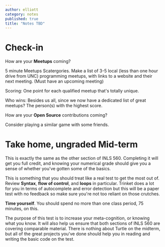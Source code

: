 ```yaml
---
author: elliott
category: notes
published: true
title: "Notes TBD"
---
```




# Check-in

How are your **Meetups** coming?

5 minute Meetups Scatergories.  Make a list of 3-5 local (less than one hour drive from UNC) programming meetups, with links 
to a website and their next meeting. (Must have an upcoming meeting)

Scoring: One point for each qualified meetup that's totally unique.

Who wins: Besides us all, since we now have a dedicated list of great meetups? The person(s)
with the highest score.

How are your **Open Source** contributions coming?

Consider playing a similar game with some friends.

# Take home, ungraded Mid-term

This is exactly the same as the other section of INLS 560.  Completing it will get you full credit, and knowing
your numerical grade should give you a sense of whether you've gotten some of the basics.

This is something that you should treat like a real test to get the most out of.  Review **Syntax**, **flow of control**,
and **loops** in particular.  Trinket does a lot for you in terms of autocomplete and error detection but this will
be a paper test with no feedback so make sure you're not too reliant on those crutches.

**Time yourself**.  You should spend no more than one class period, 75 minutes, on this.

The purpose of this test is to increase your meta-cognition, or knowing what you know.  It will also help us
ensure that both sections of INLS 560 are covering comparable material.  There is nothing about Turtle on 
the midterm, but all of the great projects you've done should help you in reading and writing the basic code on the test.